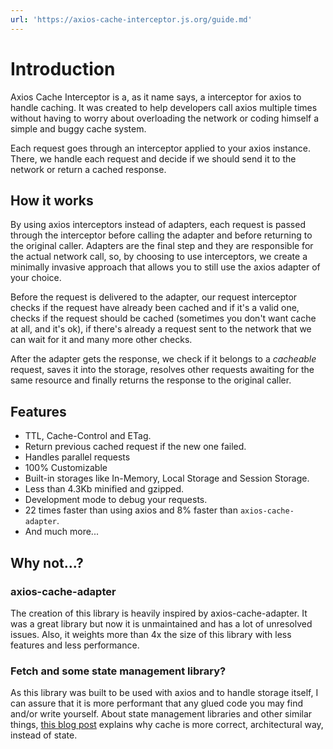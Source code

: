 ```yaml
---
url: 'https://axios-cache-interceptor.js.org/guide.md'
---
```

# Introduction

Axios Cache Interceptor is a, as it name says, a interceptor for axios to handle caching.
It was created to help developers call axios multiple times without having to worry about
overloading the network or coding himself a simple and buggy cache system.

Each request goes through an interceptor applied to your axios instance. There, we handle
each request and decide if we should send it to the network or return a cached response.

## How it works

By using axios interceptors instead of adapters, each request is passed through the
interceptor before calling the adapter and before returning to the original caller.
Adapters are the final step and they are responsible for the actual network call, so, by
choosing to use interceptors, we create a minimally invasive approach that allows you to
still use the axios adapter of your choice.

Before the request is delivered to the adapter, our request interceptor checks if the
request have already been cached and if it's a valid one, checks if the request should be
cached (sometimes you don't want cache at all, and it's ok), if there's already a request
sent to the network that we can wait for it and many more other checks.

After the adapter gets the response, we check if it belongs to a *cacheable* request,
saves it into the storage, resolves other requests awaiting for the same resource and
finally returns the response to the original caller.

## Features

* TTL, Cache-Control and ETag.
* Return previous cached request if the new one failed.
* Handles parallel requests
* 100% Customizable
* Built-in storages like In-Memory, Local Storage and Session Storage.
* Less than 4.3Kb minified and gzipped.
* Development mode to debug your requests.
* 22 times faster than using axios and 8% faster than `axios-cache-adapter`.
* And much more...

## Why not...?

### axios-cache-adapter

The creation of this library is heavily inspired by axios-cache-adapter. It was a great
library but now it is unmaintained and has a lot of unresolved issues. Also, it weights
more than 4x the size of this library with less features and less performance.

### Fetch and some state management library?

As this library was built to be used with axios and to handle storage itself, I can assure
that it is more performant that any glued code you may find and/or write yourself. About
state management libraries and other similar things,
[this blog post](https://arthur.place/implications-of-cache-or-state) explains why cache
is more correct, architectural way, instead of state.
